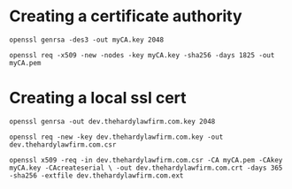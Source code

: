 # Creating a certificate authority
`openssl genrsa -des3 -out myCA.key 2048`

`openssl req -x509 -new -nodes -key myCA.key -sha256 -days 1825 -out myCA.pem`

# Creating a local ssl cert
`openssl genrsa -out dev.thehardylawfirm.com.key 2048`

`openssl req -new -key dev.thehardylawfirm.com.key -out dev.thehardylawfirm.com.csr`

`openssl x509 -req -in dev.thehardylawfirm.com.csr -CA myCA.pem -CAkey myCA.key -CAcreateserial \
-out dev.thehardylawfirm.com.crt -days 365 -sha256 -extfile dev.thehardylawfirm.com.ext`